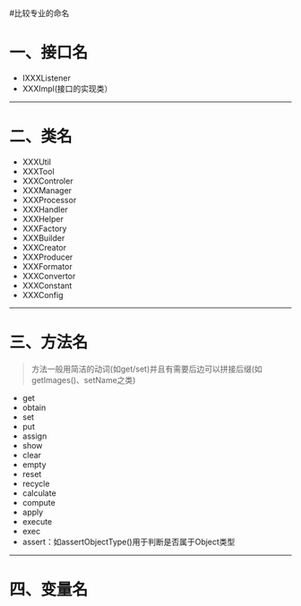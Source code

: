 #比较专业的命名
# 一、接口名
* IXXXListener
* XXXImpl(接口的实现类）

-------

# 二、类名
* XXXUtil
* XXXTool
* XXXControler
* XXXManager
* XXXProcessor
* XXXHandler
* XXXHelper
* XXXFactory
* XXXBuilder
* XXXCreator
* XXXProducer
* XXXFormator
* XXXConvertor
* XXXConstant
* XXXConfig

-------

# 三、方法名
> 方法一般用简洁的动词(如get/set)并且有需要后边可以拼接后缀(如getImages()、setName之类)

* get
* obtain
* set
* put
* assign
* show
* clear
* empty
* reset
* recycle
* calculate
* compute
* apply
* execute
* exec
* assert：如assertObjectType()用于判断是否属于Object类型

-------

# 四、变量名

